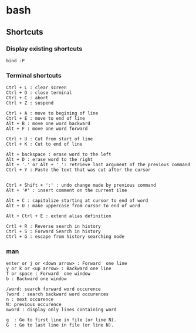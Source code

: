 # bash

## Shortcuts

### Display existing shortcuts

    bind -P

### Terminal shortcuts

    Ctrl + L : clear screen
    Ctrl + D : close terminal
    Ctrl + C : abort
    Ctrl + Z : suspend

    Ctrl + A : move to begining of line
    Ctrl + E : move to end of line
    Alt + B : move one word backward
    Alt + F : move one word forward

    Ctrl + U : Cut from start of line
    Ctrl + K : Cut to end of line

    Alt + backspace : erase word to the left
    Alt + D : erase word to the right
    Alt + '.' or Alt + '_': retrieve last argument of the previous command
    Ctrl + Y : Paste the text that was cut after the cursor


    Ctrl + Shift + ':' : undo change made by previous command
    Alt + '#' : insert comment on the current ilne

    Alt + C : capitalize starting at cursor to end of word
    Alt + U : make uppercase from cursor to end of word

    Alt + Ctrl + E : extend alias definition

    Crtl + R : Reverse search in history
    Ctrl + S : Forward Search in history
    Ctrl + G : escape from history searching mode


### man 

    enter or j or <down arrow> : Forward  one line
    y or k or <up arrow> : Backward one line 
    f or space : Forward  one window
    b : Backward one window

    /word: search forward word occurence
    ?word : search backward word occurences
    n : next occurence
    N: previous occurence 
    &word : display only lines containing word

    g  : Go to first line in file (or line N).
    G  : Go to last line in file (or line N).
